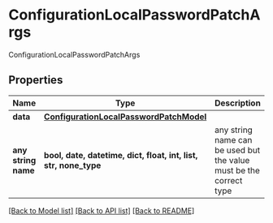 # ConfigurationLocalPasswordPatchArgs

ConfigurationLocalPasswordPatchArgs

## Properties
Name | Type | Description | Notes
------------ | ------------- | ------------- | -------------
**data** | [**ConfigurationLocalPasswordPatchModel**](ConfigurationLocalPasswordPatchModel.md) |  | [optional] 
**any string name** | **bool, date, datetime, dict, float, int, list, str, none_type** | any string name can be used but the value must be the correct type | [optional]

[[Back to Model list]](../README.md#documentation-for-models) [[Back to API list]](../README.md#documentation-for-api-endpoints) [[Back to README]](../README.md)


